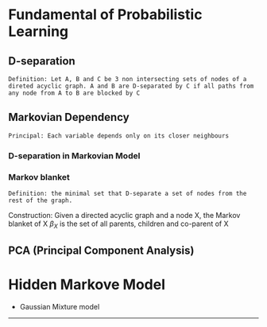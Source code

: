 # Fundamental of Probabilistic Learning

## D-separation

    Definition: Let A, B and C be 3 non intersecting sets of nodes of a direted acyclic graph. A and B are D-separated by C if all paths from any node from A to B are blocked by C

## Markovian Dependency

    Principal: Each variable depends only on its closer neighbours
### D-separation in Markovian Model

### Markov blanket

    Definition: the minimal set that D-separate a set of nodes from the rest of the graph.

Construction: Given a directed acyclic graph and a node X, the Markov blanket of X $\beta_X$ is the set of all parents, children and co-parent of X

## PCA (Principal Component Analysis)

# Hidden Markove Model
- Gaussian Mixture model
****